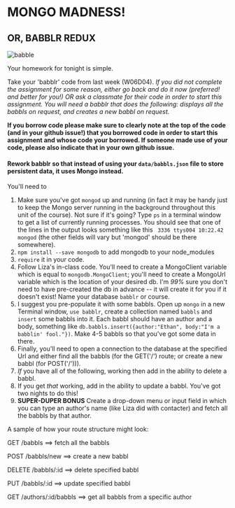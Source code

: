 # MONGO MADNESS!

## OR, BABBLR REDUX

![babble](http://i.giphy.com/UfEfvvcxW5F6g.gif)

Your homework for tonight is simple.

Take your 'babblr' code from last week (W06D04). *If you did not complete the assignment for some reason, either go back and do it now (preferred! and better for you!) OR ask a classmate for their code in order to start this assignment. You will need a babblr that does the following: displays all the babbls on request, and creates a new babbl on request.*

**If you borrow code please make sure to clearly note at the top of the code (and in your github issue!) that you borrowed code in order to start this assignment and whose code your borrowed. If someone made use of your code, please also indicate that in your own github issue.**

#### Rework babblr so that instead of using your `data/babbls.json` file to store persistent data, it uses Mongo instead.

You'll need to
1. Make sure you've got `mongod` up and running (in fact it may be handy just to keep the Mongo server running in the background throughout this unit of the course). Not sure if it's going? Type `ps` in a terminal window to get a list of currently running processes. You should see that one of the lines in the output looks something like this ` 3336 ttys004 10:22.42 mongod` (the other fields will vary but 'mongod' should be there somewhere).
1. `npm install --save mongodb` to add mongodb to your node_modules
1. `require` it in your code.
1. Follow Liza's in-class code. You'll need to create a MongoClient variable which is equal to `mongodb.MongoClient`; you'll need to create a MongoUrl variable which is the location of your desired db. I'm *99%* sure you don't need to have pre-created the db in advance -- it will create it for you if it doesn't exist! Name your database `babblr` or course.
1. I suggest you pre-populate it with some babbls. Open up `mongo` in a new Terminal window, `use babblr`, create a collection named `babbls` and `insert` some babbls into it.
Each babbl should have an author and a body, something like `db.babbls.insert({author:"Ethan", body:"I'm a babblin' fool."})`. Make 4-5 babbls so that you've got some data in there.
1. Finally, you'll need to open a connection to the database at the specified Url and either find all the babbls (for the GET('/') route; or create a new babbl (for POST('/'))).
1. *If* you have all of the following, working then add in the ability to delete a babbl.
1. If you get *that* working, add in the ability to update a babbl. You've got two nights to do this!
1. **SUPER-DUPER BONUS** Create a drop-down menu or input field in which you can type an author's name (like Liza did with contacter) and fetch all the babbls by that author.

A sample of how your route structure might look:

GET /babbls ==> fetch all the babbls

POST /babbls/new ==> create a new babbl

DELETE /babbls/:id ==> delete specified babbl

PUT /babbls/:id ==> update specified babbl

GET /authors/:id/babbls ==> get all babbls from a specific author
